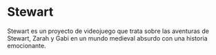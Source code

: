 # Stewart
Stewart es un proyecto de videojuego que trata sobre las aventuras de Stewart, Zarah y Gabi en un mundo medieval absurdo con una historia emocionante.

